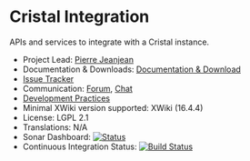 # Cristal Integration

APIs and services to integrate with a Cristal instance.

* Project Lead: [Pierre Jeanjean](https://www.xwiki.org/xwiki/bin/view/XWiki/pjeanjean)
* Documentation & Downloads: [Documentation & Download](https://extensions.xwiki.org/xwiki/bin/view/Extension/Cristal%20Integration)
* [Issue Tracker](https://jira.xwiki.org/browse/CRISTALINT)
* Communication: [Forum](https://forum.xwiki.org/), [Chat](https://dev.xwiki.org/xwiki/bin/view/Community/Chat)
* [Development Practices](https://dev.xwiki.org)
* Minimal XWiki version supported: XWiki (16.4.4)
* License: LGPL 2.1
* Translations: N/A
* Sonar Dashboard: [![Status](https://sonarcloud.io/api/project_badges/measure?project=org.xwiki.contrib.cristal.integration:cristal-integration&metric=alert_status)](https://sonarcloud.io/dashboard?id=org.xwiki.contrib.cristal.integration:cristal-integration)
* Continuous Integration Status: [![Build Status](https://ci.xwiki.org/job/XWiki%20Contrib/job/cristal-integration/job/master/badge/icon)](https://ci.xwiki.org/job/XWiki%20Contrib/job/cristal-integration/job/master/)
